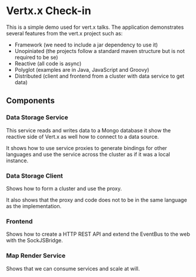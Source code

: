 # Vertx.x Check-in

This is a simple demo used for vert.x talks. The application demonstrates several features from the vert.x project such as:

* Framework (we need to include a jar dependency to use it)
* Unopiniated (the projects follow a standard maven structure but is not required to be se)
* Reactive (all code is async)
* Polyglot (examples are in Java, JavaScript and Groovy)
* Distributed (client and frontend from a cluster with data service to get data)

## Components

### Data Storage Service

This service reads and writes data to a Mongo database it show the reactive side of Vert.x as well how to connect to a data source.

It shows how to use service proxies to generate bindings for other languages and use the service across the cluster as if it was a local instance.

### Data Storage Client

Shows how to form a cluster and use the proxy.

It also shows that the proxy and code does not to be in the same language as the implementation.

### Frontend

Shows how to create a HTTP REST API and extend the EventBus to the web with the SockJSBridge.

### Map Render Service

Shows that we can consume services and scale at will.
